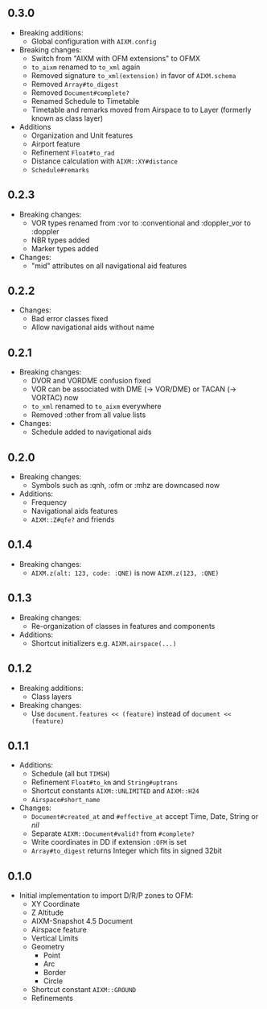 ## 0.3.0

* Breaking additions:
  * Global configuration with `AIXM.config`
* Breaking changes:
  * Switch from "AIXM with OFM extensions" to OFMX
  * `to_aixm` renamed to `to_xml` again
  * Removed signature `to_xml(extension)` in favor of `AIXM.schema`
  * Removed `Array#to_digest`
  * Removed `Document#complete?`
  * Renamed Schedule to Timetable
  * Timetable and remarks moved from Airspace to to Layer (formerly known as
    class layer)
* Additions
  * Organization and Unit features
  * Airport feature
  * Refinement `Float#to_rad`
  * Distance calculation with `AIXM::XY#distance`
  * `Schedule#remarks`

## 0.2.3

* Breaking changes:
  * VOR types renamed from :vor to :conventional and :doppler_vor to :doppler
  * NBR types added
  * Marker types added
* Changes:
  * "mid" attributes on all navigational aid features

## 0.2.2

* Changes:
  * Bad error classes fixed
  * Allow navigational aids without name

## 0.2.1

* Breaking changes:
  * DVOR and VORDME confusion fixed
  * VOR can be associated with DME (-> VOR/DME) or TACAN (-> VORTAC) now
  * `to_xml` renamed to `to_aixm` everywhere
  * Removed :other from all value lists
* Changes:
  * Schedule added to navigational aids

## 0.2.0

* Breaking changes:
  * Symbols such as :qnh, :ofm or :mhz are downcased now
* Additions:
  * Frequency
  * Navigational aids features
  * `AIXM::Z#qfe?` and friends

## 0.1.4

* Breaking changes:
  * `AIXM.z(alt: 123, code: :QNE)` is now `AIXM.z(123, :QNE)`

## 0.1.3

* Breaking changes:
  * Re-organization of classes in features and components
* Additions:
  * Shortcut initializers e.g. `AIXM.airspace(...)`

## 0.1.2

* Breaking additions:
  * Class layers
* Breaking changes:
  * Use `document.features << (feature)` instead of `document << (feature)`

## 0.1.1

* Additions:
  * Schedule (all but `TIMSH`)
  * Refinement `Float#to_km` and `String#uptrans`
  * Shortcut constants `AIXM::UNLIMITED` and `AIXM::H24`
  * `Airspace#short_name`
* Changes:
  * `Document#created_at` and `#effective_at` accept Time, Date, String or *nil*
  * Separate `AIXM::Document#valid?` from `#complete?`
  * Write coordinates in DD if extension `:OFM` is set
  * `Array#to_digest` returns Integer which fits in signed 32bit

## 0.1.0

* Initial implementation to import D/R/P zones to OFM:
  * XY Coordinate
  * Z Altitude
  * AIXM-Snapshot 4.5 Document
  * Airspace feature
  * Vertical Limits
  * Geometry
    * Point
    * Arc
    * Border
    * Circle
  * Shortcut constant `AIXM::GROUND`
  * Refinements
